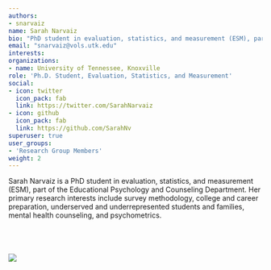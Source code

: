 ```yaml
---
authors:
- snarvaiz
name: Sarah Narvaiz
bio: "PhD student in evaluation, statistics, and measurement (ESM), part of the Educational Psychology and Counseling Department"
email: "snarvaiz@vols.utk.edu"
interests:
organizations:
- name: University of Tennessee, Knoxville
role: 'Ph.D. Student, Evaluation, Statistics, and Measurement'
social:
- icon: twitter
  icon_pack: fab
  link: https://twitter.com/SarahNarvaiz
- icon: github
  icon_pack: fab
  link: https://github.com/SarahNv
superuser: true
user_groups:
- 'Research Group Members'
weight: 2
---
```


Sarah Narvaiz is a PhD student in evaluation, statistics, and measurement (ESM), part of the Educational Psychology and Counseling Department. Her primary research interests include survey methodology, college and career preparation, underserved and underrepresented students and families, mental health counseling, and psychometrics.
<br>
<br>
<br>
<br>
<br>
<img src="/img/S. Narvaiz.jpg" style = "max-width:65%"/>


